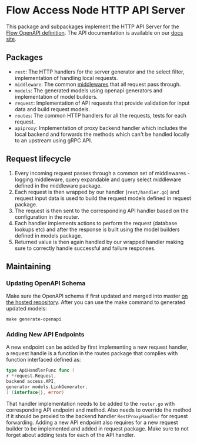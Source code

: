 # Flow Access Node HTTP API Server

This package and subpackages implement the HTTP API Server for
the [Flow OpenAPI definition](https://github.com/onflow/flow/blob/master/openapi/access.yaml). The API documentation is
available on our [docs site](https://docs.onflow.org/http-api/).

## Packages

- `rest`: The HTTP handlers for the server generator and the select filter, implementation of handling local requests.
- `middleware`: The common [middlewares](https://github.com/gorilla/mux#middleware) that all request pass through.
- `models`: The generated models using openapi generators and implementation of model builders.
- `request`: Implementation of API requests that provide validation for input data and build request models.
- `routes`: The common HTTP handlers for all the requests, tests for each request.
- `apiproxy`: Implementation of proxy backend handler which includes the local backend and forwards the methods which 
can't be handled locally to an upstream using gRPC API.

## Request lifecycle

1. Every incoming request passes through a common set of middlewares - logging middleware, query expandable and query
   select middleware defined in the middleware package.
2. Each request is then wrapped by our handler (`rest/handler.go`) and request input data is used to build the request
   models defined in request package.
3. The request is then sent to the corresponding API handler based on the configuration in the router.
4. Each handler implements actions to perform the request (database lookups etc) and after the response is built using
   the model builders defined in models package.
5. Returned value is then again handled by our wrapped handler making sure to correctly handle successful and failure
   responses.

## Maintaining

### Updating OpenAPI Schema

Make sure the OpenAPI schema if first updated and merged into
master [on the hosted repository](https://github.com/onflow/flow/tree/master/openapi). After you can use the make
command to generated updated models:

```makefile
make generate-openapi
```

### Adding New API Endpoints

A new endpoint can be added by first implementing a new request handler, a request handle is a function in the routes
package that complies with function interfaced defined as:

```go
type ApiHandlerFunc func (
r *request.Request,
backend access.API,
generator models.LinkGenerator,
) (interface{}, error)
```

That handler implementation needs to be added to the `router.go` with corresponding API endpoint and method. Also needs 
to override the method if it should be proxied to the backend handler `RestProxyHandler` for request forwarding. Adding 
a new API endpoint also requires for a new request builder to be implemented and added in request package. Make sure to 
not forget about adding tests for each of the API handler.
